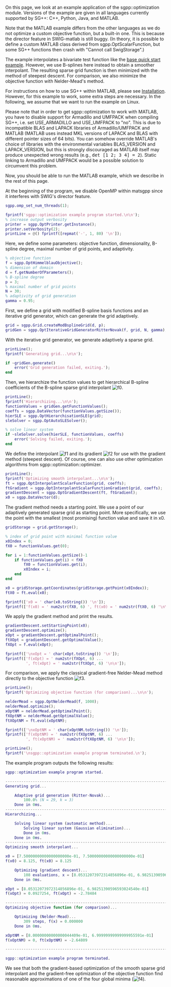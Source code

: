 On this page, we look at an example application of the sgpp::optimization module.
Versions of the example are given in all languages
currently supported by SG++: C++, Python, Java, and MATLAB.

Note that the MATLAB example differs from the other languages
as we do not optimize a custom objective function, but a built-in one.
This is because the director feature in SWIG-matlab is still buggy.
(In theory, it is possible to define a custom MATLAB class derived from
sgpp.OptScalarFunction, but some SG++ functions then crash with
"Cannot call SwigStorage".)

The example interpolates a bivariate test function like the [base quick start example](https://github.com/SGpp/SGpp/wiki/Base-quick-start-(MATLAB)).
However, we use B-splines here instead to obtain a smoother interpolant.
The resulting sparse grid function is then minimized with the method of steepest descent.
For comparison, we also minimize the objective function with Nelder-Mead's method.

For instructions on how to use SG++ within MATLAB, please see [Installation](https://github.com/SGpp/SGpp/wiki/Installation).
However, for this example to work, some extra steps are necessary.
In the following, we assume that we want to run the example on Linux.

Please note that in order to get sgpp::optimization to work with MATLAB,
you have to disable support for Armadillo and UMFPACK when compiling SG++,
i.e. set USE_ARMADILLO and USE_UMFPACK to "no".
This is due to incompatible BLAS and LAPACK libraries
of Armadillo/UMFPACK and MATLAB
(MATLAB uses instead MKL versions of LAPACK and BLAS
with different pointer sizes of 64 bits).
You can somehow override MATLAB's choice of libraries with
the environmental variables BLAS_VERSION and LAPACK_VERSION,
but this is strongly discouraged as MATLAB itself may produce
unexpected wrong results (e.g., <tt>det [1 2; 3 4] = 2</tt>).
Static linking to Armadillo and UMFPACK would be
a possible solution to circumvent this problem.

Now, you should be able to run the MATLAB example,
which we describe in the rest of this page.

At the beginning of the program, we disable OpenMP within matsgpp since
it interferes with SWIG's director feature.

```matlab
sgpp.omp_set_num_threads(1);

fprintf('sgpp::optimization example program started.\n\n');
% increase output verbosity
printer = sgpp.OptPrinter.getInstance();
printer.setVerbosity(2);
printLine = @() fprintf([repmat('-', 1, 80) '\n']);
```

Here, we define some parameters: objective function, dimensionality,
B-spline degree, maximal number of grid points, and adaptivity.

```matlab
% objective function
f = sgpp.OptHimmelblauObjective();
% dimension of domain
d = f.getNumberOfParameters();
% B-spline degree
p = 3;
% maximal number of grid points
N = 30;
% adaptivity of grid generation
gamma = 0.95;
```

First, we define a grid with modified B-spline basis functions and
an iterative grid generator, which can generate the grid adaptively.

```matlab
grid = sgpp.Grid.createModBsplineGrid(d, p);
gridGen = sgpp.OptIterativeGridGeneratorRitterNovak(f, grid, N, gamma);
```

With the iterative grid generator, we generate adaptively a sparse grid.

```matlab
printLine();
fprintf('Generating grid...\n\n');

if ~gridGen.generate()
    error('Grid generation failed, exiting.');
end
```

Then, we hierarchize the function values to get hierarchical B-spline
coefficients of the B-spline sparse grid interpolant
![f0].

```matlab
printLine();
fprintf('Hierarchizing...\n\n');
functionValues = gridGen.getFunctionValues();
coeffs = sgpp.DataVector(functionValues.getSize());
hierSLE = sgpp.OptHierarchisationSLE(grid);
sleSolver = sgpp.OptAutoSLESolver();

% solve linear system
if ~sleSolver.solve(hierSLE, functionValues, coeffs)
    error('Solving failed, exiting.');
end
```

We define the interpolant ![f1] and its gradient
![f2] for use with the gradient method (steepest descent).
Of course, one can also use other optimization algorithms from
sgpp::optimization::optimizer.

```matlab
printLine();
fprintf('Optimizing smooth interpolant...\n\n');
ft = sgpp.OptInterpolantScalarFunction(grid, coeffs);
ftGradient = sgpp.OptInterpolantScalarFunctionGradient(grid, coeffs);
gradientDescent = sgpp.OptGradientDescent(ft, ftGradient);
x0 = sgpp.DataVector(d);
```

The gradient method needs a starting point.
We use a point of our adaptively generated sparse grid as starting point.
More specifically, we use the point with the smallest
(most promising) function value and save it in x0.

```matlab
gridStorage = grid.getStorage();

% index of grid point with minimal function value
x0Index = 0;
fX0 = functionValues.get(0);

for i = 1:functionValues.getSize()-1
    if functionValues.get(i) < fX0
        fX0 = functionValues.get(i);
        x0Index = i;
    end
end

x0 = gridStorage.getCoordinates(gridStorage.getPoint(x0Index));
ftX0 = ft.eval(x0);

fprintf(['x0 = ' char(x0.toString()) '\n']);
fprintf(['f(x0) = ' num2str(fX0, 6) ', ft(x0) = ' num2str(ftX0, 6) '\n\n']);
```

We apply the gradient method and print the results.

```matlab
gradientDescent.setStartingPoint(x0);
gradientDescent.optimize();
xOpt = gradientDescent.getOptimalPoint();
ftXOpt = gradientDescent.getOptimalValue();
fXOpt = f.eval(xOpt);

fprintf(['\nxOpt = ' char(xOpt.toString()) '\n']);
fprintf(['f(xOpt) = ' num2str(fXOpt, 6) ...
         ', ft(xOpt) = ' num2str(ftXOpt, 6) '\n\n']);
```

For comparison, we apply the classical gradient-free Nelder-Mead method
directly to the objective function ![f3].

```matlab
printLine();
fprintf('Optimizing objective function (for comparison)...\n\n');

nelderMead = sgpp.OptNelderMead(f, 1000);
nelderMead.optimize();
xOptNM = nelderMead.getOptimalPoint();
fXOptNM = nelderMead.getOptimalValue();
ftXOptNM = ft.eval(xOptNM);

fprintf(['\nxOptNM = ' char(xOptNM.toString()) '\n']);
fprintf(['f(xOptNM) = ' num2str(fXOptNM, 6) ...
         ', ft(xOptNM) = ' num2str(ftXOptNM, 6) '\n\n']);

printLine();
fprintf('\nsgpp::optimization example program terminated.\n');
```

The example program outputs the following results:
```matlab
sgpp::optimization example program started.

--------------------------------------------------------------------------------
Generating grid...

    Adaptive grid generation (Ritter-Novak)...
        100.0% (N = 29, k = 3)
    Done in 0ms.
--------------------------------------------------------------------------------
Hierarchizing...

    Solving linear system (automatic method)...
        Solving linear system (Gaussian elimination)...
        Done in 0ms.
    Done in 0ms.
--------------------------------------------------------------------------------
Optimizing smooth interpolant...

x0 = [7.50000000000000000000e-01, 7.50000000000000000000e-01]
f(x0) = 8.125, ft(x0) = 8.125

    Optimizing (gradient descent)...
        108 evaluations, x = [8.05312073972314856896e-01, 6.98251390596593024540e-01], f(x) = -2.784842
    Done in 0ms.

xOpt = [8.05312073972314856896e-01, 6.98251390596593024540e-01]
f(xOpt) = 0.0927254, ft(xOpt) = -2.78484

--------------------------------------------------------------------------------
Optimizing objective function (for comparison)...

    Optimizing (Nelder-Mead)...
        309 steps, f(x) = 0.000000
    Done in 0ms.

xOptNM = [8.00000000000000044409e-01, 6.99999999999999955591e-01]
f(xOptNM) = 0, ft(xOptNM) = -2.64809

--------------------------------------------------------------------------------

sgpp::optimization example program terminated.
```

We see that both the gradient-based optimization of the smooth sparse grid
interpolant and the gradient-free optimization of the objective function
find reasonable approximations of one of the four global minima
(![f4]).

[f0]: http://chart.apis.google.com/chart?cht=tx&chl=%5Ctilde%7Bf%7D:%20%5B0%2C%201%5D%5Ed%20%5Cto%20%5Cmathbb%7BR%7D
[f1]: http://chart.apis.google.com/chart?cht=tx&chl=%5Ctilde%7Bf%7D
[f2]: http://chart.apis.google.com/chart?cht=tx&chl=%5Cnabla%5Ctilde%7Bf%7D
[f3]: http://chart.apis.google.com/chart?cht=tx&chl=f
[f4]: http://chart.apis.google.com/chart?cht=tx&chl=%280.8%2C%200.7%29
